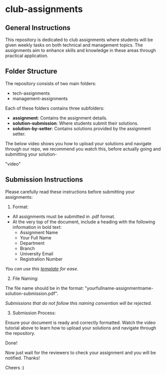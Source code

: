 # club-assignments

General Instructions
--------------------------------------------------------------------------------------------------

This repository is dedicated to club assignments where students will be given weekly tasks on both technical and management topics. The assignments aim to enhance skills and knowledge in these areas through practical application.


Folder Structure
--------------------------------------------------------------------------------------------------
The repository consists of two main folders:

- tech-assignments
- management-assignments

Each of these folders contains three subfolders:

- **assignment**: Contains the assignment details.
- **solution-submission**: Where students submit their solutions.
- **solution-by-setter**: Contains solutions provided by the assignment setter.

The below video shows you how to upload your solutions and navigate through our repo, we recommend you watch this, before actually going and submitting your solution-


"video"



Submission Instructions
--------------------------------------------------------------------------------------------------

Please carefully read these instructions before submitting your assignments:

1. Format:

- All assignments must be submitted in .pdf format.
- At the very top of the document, include a heading with the following information in bold text:
  - Assignment Name
  - Your Full Name
  - Department
  - Branch
  - University Email
  - Registration Number
 
_You can use this [template](https://docs.google.com/document/d/1EyCucoBN1Qwe6LGM6HqvZFSV7EglFe_A6SKFU42S7ek/edit?usp=sharing) for ease._

2. File Naming:

The file name should be in the format: "yourfullname-assignmentname-solution-submission.pdf".

_Submissions that do not follow this naming convention will be rejected._

3. Submission Process:

Ensure your document is ready and correctly formatted.
Watch the video tutorial above to learn how to upload your solutions and navigate through the repository.

Done!

Now just wait for the reviewers to check your assignment and you will be notified.
Thanks!

Cheers :)
